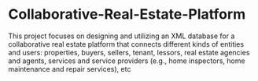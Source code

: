 # Collaborative-Real-Estate-Platform
This project focuses on designing and utilizing an XML database for a collaborative real estate platform that connects different kinds of entities and users: properties, buyers, sellers, tenant, lessors, real estate agencies and agents, services and service providers (e.g., home inspectors, home maintenance and repair services), etc
